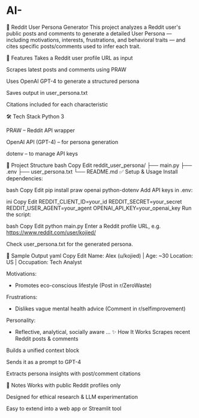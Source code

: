 # AI-

🧠 Reddit User Persona Generator
This project analyzes a Reddit user's public posts and comments to generate a detailed User Persona — including motivations, interests, frustrations, and behavioral traits — and cites specific posts/comments used to infer each trait.

🚀 Features
Takes a Reddit user profile URL as input

Scrapes latest posts and comments using PRAW

Uses OpenAI GPT-4 to generate a structured persona

Saves output in user_persona.txt

Citations included for each characteristic

🛠️ Tech Stack
Python 3

PRAW – Reddit API wrapper

OpenAI API (GPT-4) – for persona generation

dotenv – to manage API keys

🧱 Project Structure
bash
Copy
Edit
reddit_user_persona/
├── main.py
├── .env
├── user_persona.txt
└── README.md
✅ Setup & Usage
Install dependencies:

bash
Copy
Edit
pip install praw openai python-dotenv
Add API keys in .env:

ini
Copy
Edit
REDDIT_CLIENT_ID=your_id
REDDIT_SECRET=your_secret
REDDIT_USER_AGENT=your_agent
OPENAI_API_KEY=your_openai_key
Run the script:

bash
Copy
Edit
python main.py
Enter a Reddit profile URL, e.g.
https://www.reddit.com/user/kojied/

Check user_persona.txt for the generated persona.

🧠 Sample Output
yaml
Copy
Edit
Name: Alex (u/kojied) | Age: ~30
Location: US | Occupation: Tech Analyst

Motivations:
- Promotes eco-conscious lifestyle (Post in r/ZeroWaste)

Frustrations:
- Dislikes vague mental health advice (Comment in r/selfimprovement)

Personality:
- Reflective, analytical, socially aware
...
✨ How It Works
Scrapes recent Reddit posts & comments

Builds a unified context block

Sends it as a prompt to GPT-4

Extracts persona insights with post/comment citations

📌 Notes
Works with public Reddit profiles only

Designed for ethical research & LLM experimentation

Easy to extend into a web app or Streamlit tool

